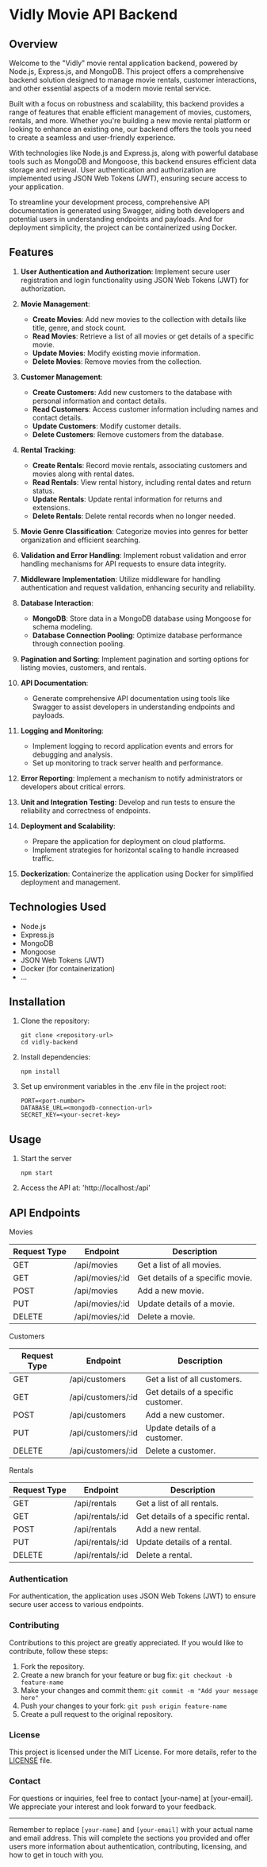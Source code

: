 # Vidly Movie API Backend

## Overview
Welcome to the "Vidly" movie rental application backend, powered by Node.js, Express.js, and MongoDB. This project offers a comprehensive backend solution designed to manage movie rentals, customer interactions, and other essential aspects of a modern movie rental service.

Built with a focus on robustness and scalability, this backend provides a range of features that enable efficient management of movies, customers, rentals, and more. Whether you're building a new movie rental platform or looking to enhance an existing one, our backend offers the tools you need to create a seamless and user-friendly experience.

With technologies like Node.js and Express.js, along with powerful database tools such as MongoDB and Mongoose, this backend ensures efficient data storage and retrieval. User authentication and authorization are implemented using JSON Web Tokens (JWT), ensuring secure access to your application.

To streamline your development process, comprehensive API documentation is generated using Swagger, aiding both developers and potential users in understanding endpoints and payloads. And for deployment simplicity, the project can be containerized using Docker.


## Features
1. **User Authentication and Authorization**: Implement secure user registration and login functionality using JSON Web Tokens (JWT) for authorization.

2. **Movie Management**:
   - **Create Movies**: Add new movies to the collection with details like title, genre, and stock count.
   - **Read Movies**: Retrieve a list of all movies or get details of a specific movie.
   - **Update Movies**: Modify existing movie information.
   - **Delete Movies**: Remove movies from the collection.

3. **Customer Management**:
   - **Create Customers**: Add new customers to the database with personal information and contact details.
   - **Read Customers**: Access customer information including names and contact details.
   - **Update Customers**: Modify customer details.
   - **Delete Customers**: Remove customers from the database.

4. **Rental Tracking**:
   - **Create Rentals**: Record movie rentals, associating customers and movies along with rental dates.
   - **Read Rentals**: View rental history, including rental dates and return status.
   - **Update Rentals**: Update rental information for returns and extensions.
   - **Delete Rentals**: Delete rental records when no longer needed.

5. **Movie Genre Classification**: Categorize movies into genres for better organization and efficient searching.

6. **Validation and Error Handling**: Implement robust validation and error handling mechanisms for API requests to ensure data integrity.

7. **Middleware Implementation**: Utilize middleware for handling authentication and request validation, enhancing security and reliability.

8. **Database Interaction**:
   - **MongoDB**: Store data in a MongoDB database using Mongoose for schema modeling.
   - **Database Connection Pooling**: Optimize database performance through connection pooling.

9. **Pagination and Sorting**: Implement pagination and sorting options for listing movies, customers, and rentals.

10. **API Documentation**:
    - Generate comprehensive API documentation using tools like Swagger to assist developers in understanding endpoints and payloads.

11. **Logging and Monitoring**:
    - Implement logging to record application events and errors for debugging and analysis.
    - Set up monitoring to track server health and performance.

12. **Error Reporting**: Implement a mechanism to notify administrators or developers about critical errors.

13. **Unit and Integration Testing**: Develop and run tests to ensure the reliability and correctness of endpoints.

14. **Deployment and Scalability**:
    - Prepare the application for deployment on cloud platforms.
    - Implement strategies for horizontal scaling to handle increased traffic.

15. **Dockerization**: Containerize the application using Docker for simplified deployment and management.


## Technologies Used
- Node.js
- Express.js
- MongoDB
- Mongoose
- JSON Web Tokens (JWT)
- Docker (for containerization)
- ...


## Installation
1. Clone the repository: 
   ```
   git clone <repository-url>
   cd vidly-backend
   ```
2. Install dependencies: 
   ```
   npm install
   ```
3. Set up environment variables in the .env file in the project root:
   ```
   PORT=<port-number>
   DATABASE_URL=<mongodb-connection-url>
   SECRET_KEY=<your-secret-key>
   ```

## Usage
1. Start the server
   ```
   npm start
   ```
2. Access the API at: 'http://localhost:<port>/api'


## API Endpoints
Movies

| Request Type | Endpoint          | Description                         |
|--------------|-------------------|-------------------------------------|
| GET          | /api/movies       | Get a list of all movies.          |
| GET          | /api/movies/:id   | Get details of a specific movie.   |
| POST         | /api/movies       | Add a new movie.                   |
| PUT          | /api/movies/:id   | Update details of a movie.        |
| DELETE       | /api/movies/:id   | Delete a movie.                    |


Customers

| Request Type | Endpoint          | Description                             |
|--------------|-------------------|-----------------------------------------|
| GET          | /api/customers    | Get a list of all customers.           |
| GET          | /api/customers/:id| Get details of a specific customer.    |
| POST         | /api/customers    | Add a new customer.                   |
| PUT          | /api/customers/:id| Update details of a customer.         |
| DELETE       | /api/customers/:id| Delete a customer.                    |


Rentals

| Request Type | Endpoint          | Description                         |
|--------------|-------------------|-------------------------------------|
| GET          | /api/rentals      | Get a list of all rentals.          |
| GET          | /api/rentals/:id  | Get details of a specific rental.   |
| POST         | /api/rentals      | Add a new rental.                   |
| PUT          | /api/rentals/:id  | Update details of a rental.        |
| DELETE       | /api/rentals/:id  | Delete a rental.                    |


### Authentication

For authentication, the application uses JSON Web Tokens (JWT) to ensure secure user access to various endpoints.

### Contributing

Contributions to this project are greatly appreciated. If you would like to contribute, follow these steps:

1. Fork the repository.
2. Create a new branch for your feature or bug fix: `git checkout -b feature-name`
3. Make your changes and commit them: `git commit -m "Add your message here"`
4. Push your changes to your fork: `git push origin feature-name`
5. Create a pull request to the original repository.

### License

This project is licensed under the MIT License. For more details, refer to the [LICENSE](LICENSE) file.

### Contact

For questions or inquiries, feel free to contact [your-name] at [your-email]. We appreciate your interest and look forward to your feedback.

---

Remember to replace `[your-name]` and `[your-email]` with your actual name and email address. This will complete the sections you provided and offer users more information about authentication, contributing, licensing, and how to get in touch with you.
